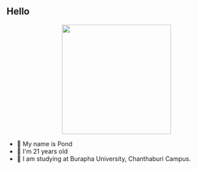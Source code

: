 ## Hello

<div id="header" align="center">
  <img src="https://i.giphy.com/media/v1.Y2lkPTc5MGI3NjExeHM2ZTVzOGZoaG52Zmh0MWdwNWN0aHoxZ2d0OXNrZzBhOXQ0czV2ZCZlcD12MV9pbnRlcm5hbF9naWZfYnlfaWQmY3Q9Zw/scZPhLqaVOM1qG4lT9/giphy.gif" width="250"/>
</div>

- 🔭 My name is Pond
- 🌱 I'm 21 years old
- 👯 I am studying at Burapha University, Chanthaburi Campus.
